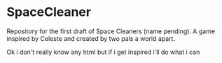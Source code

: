 # SpaceCleaner
Repository for the first draft of Space Cleaners (name pending). A game inspired by Celeste and created by two pals a world apart.

Ok i don't really know any html but if i get inspired i'll do what i can
